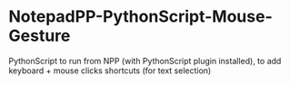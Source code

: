 # NotepadPP-PythonScript-Mouse-Gesture
PythonScript to run from NPP (with PythonScript plugin installed),
to add keyboard + mouse clicks shortcuts (for text selection)
